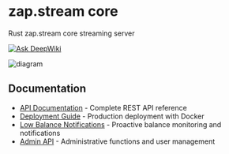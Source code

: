 # zap.stream core

Rust zap.stream core streaming server

[![Ask DeepWiki](https://deepwiki.com/badge.svg)](https://deepwiki.com/v0l/zap-stream-core)

![diagram](./crates/zap-stream/zap.stream.svg)

## Documentation

- [API Documentation](./docs/API.md) - Complete REST API reference
- [Deployment Guide](./docs/DEPLOYMENT.md) - Production deployment with Docker
- [Low Balance Notifications](./docs/LOW_BALANCE_NOTIFICATIONS.md) - Proactive balance monitoring and notifications
- [Admin API](./docs/ADMIN_API.md) - Administrative functions and user management

